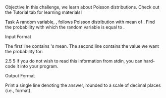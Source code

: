 Objective
In this challenge, we learn about Poisson distributions. Check out the Tutorial tab for learning materials!

Task
A random variable, , follows Poisson distribution with mean of . Find the probability with which the random variable  is equal to .

Input Format

The first line contains 's mean. The second line contains the value we want the probability for:

2.5
5
If you do not wish to read this information from stdin, you can hard-code it into your program.

Output Format

Print a single line denoting the answer, rounded to a scale of  decimal places (i.e.,  format).